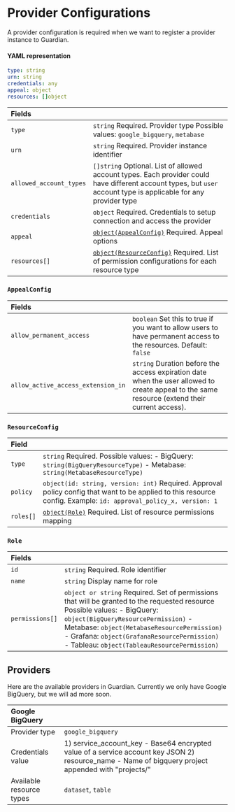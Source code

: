 # Provider Configurations

A provider configuration is required when we want to register a provider instance to Guardian.

#### YAML representation

```yaml
type: string
urn: string
credentials: any
appeal: object
resources: []object
```

| Fields        |                                                                                                                                                                                          |
| :------------ | :--------------------------------------------------------------------------------------------------------------------------------------------------------------------------------------- |
| `type`        | `string` Required. Provider type Possible values: `google_bigquery`, `metabase`                                                                                                          |
| `urn`         | `string` Required. Provider instance identifier                                                                                                                                          |
| `allowed_account_types` | `[]string` Optional. List of allowed account types. Each provider could have different account types, but `user` account type is applicable for any provider type |
| `credentials` | `object` Required. Credentials to setup connection and access the provider |
| `appeal`      | [`object(AppealConfig)`](provider.md#appealconfig) Required. Appeal options                                                                                                       |
| `resources[]` | [`object(ResourceConfig)`](provider.md#resourceconfig) Required. List of permission configurations for each resource type                                                         |

### `AppealConfig`

| Fields                             |                                                                                                                                                  |
| :--------------------------------- | :----------------------------------------------------------------------------------------------------------------------------------------------- |
| `allow_permanent_access`           | `boolean` Set this to true if you want to allow users to have permanent access to the resources. Default: `false`                                |
| `allow_active_access_extension_in` | `string` Duration before the access expiration date when the user allowed to create appeal to the same resource \(extend their current access\). |

### `ResourceConfig`

| Field     |                                                                                                                                                                   |
| :-------- | :---------------------------------------------------------------------------------------------------------------------------------------------------------------- |
| `type`    | `string` Required. Possible values: - BigQuery: `string(BigQueryResourceType)` - Metabase: `string(MetabaseResourceType)`                                         |
| `policy`  | `object(id: string, version: int)` Required. Approval policy config that want to be applied to this resource config. Example: `id: approval_policy_x, version: 1` |
| `roles[]` | [`object(Role)`](provider.md#role) Required. List of resource permissions mapping                                                                          |

### `Role`

| Fields          |                                                                                                                                                                                                                                                                                                                 |
| :-------------- | :-------------------------------------------------------------------------------------------------------------------------------------------------------------------------------------------------------------------------------------------------------------------------------------------------------------- |
| `id`            | `string` Required. Role identifier                                                                                                                                                                                                                                                                              |
| `name`          | `string` Display name for role                                                                                                                                                                                                                                                                                  |
| `permissions[]` | `object or string` Required. Set of permissions that will be granted to the requested resource Possible values: - BigQuery: `object(BigQueryResourcePermission)` - Metabase: `object(MetabaseResourcePermission)` - Grafana: `object(GrafanaResourcePermission)` - Tableau: `object(TableauResourcePermission)` |

## Providers

Here are the available providers in Guardian. Currently we only have Google BigQuery, but we will ad more soon.

| Google BigQuery          |                                                                                                                                                     |
| :----------------------- | :-------------------------------------------------------------------------------------------------------------------------------------------------- |
| Provider type            | `google_bigquery`                                                                                                                                   |
| Credentials value        | 1) service_account_key - Base64 encrypted value of a service account key JSON 2) resource_name - Name of bigquery project appended with "projects/" |
| Available resource types | `dataset`, `table`                                                                                                                                  |
